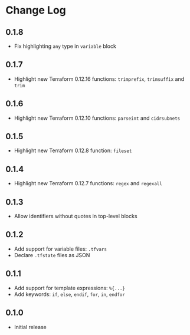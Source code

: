 # Change Log

## 0.1.8

- Fix highlighting `any` type in `variable` block

## 0.1.7

- Highlight new Terraform 0.12.16 functions: `trimprefix`, `trimsuffix` and `trim`

## 0.1.6

- Highlight new Terraform 0.12.10 functions: `parseint` and `cidrsubnets`

## 0.1.5

- Highlight new Terraform 0.12.8 function: `fileset`

## 0.1.4

- Highlight new Terraform 0.12.7 functions: `regex` and `regexall`

## 0.1.3

- Allow identifiers without quotes in top-level blocks

## 0.1.2

- Add support for variable files: `.tfvars`
- Declare `.tfstate` files as JSON

## 0.1.1

- Add support for template expressions: `%{...}`
- Add keywords: `if`, `else`, `endif`, `for`, `in`, `endfor`

## 0.1.0

- Initial release
